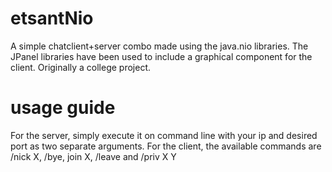 # etsantNio

A simple chatclient+server combo made using the java.nio libraries. The JPanel libraries have been used to include a graphical component for the client. 
Originally a college project.

# usage guide
For the server, simply execute it on command line with your ip and desired port as two separate arguments.
For the client, the available commands are /nick X, /bye, join X, /leave and /priv X Y
